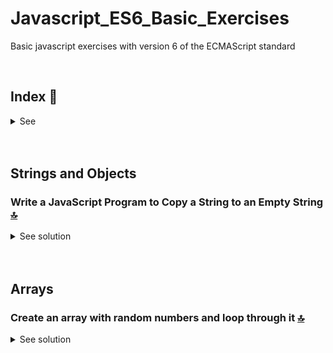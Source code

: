 # Javascript_ES6_Basic_Exercises
Basic javascript exercises with version 6 of the ECMAScript standard

 <br>

<!------Start Index----->

## Index 📜

<details>
 <summary> See </summary>
 <br>
  
 ### Strings and Objects
* [Write a JavaScript Program to Copy a String to an Empty String.](#write-a-javascript-program-to-copy-a-string-to-an-empty-string-)


### Arrays
* [Create an array with random numbers and loop through it.](#write-a-javascript-program-to-copy-a-string-to-an-empty-string-)
 
 
<br>

</details>

<!------Stop Index----->

<br>

<br>

## Strings and Objects

### Write a JavaScript Program to Copy a String to an Empty String [🔝](#index-)

<details>
  <summary>See solution</summary>
 <br>

#### Code
 ```js
let emptyString = "";
let stringWithContent = "7623762736762367";
emptyString = emptyString + stringWithContent;

console.log(emptyString);
 ```

#### Console
 ```js
7623762736762367
 ```

<br>

</details>

<br>

<br>


## Arrays

### Create an array with random numbers and loop through it [🔝](#index-)

<details>
  <summary>See solution</summary>
 <br>

#### Code
 ```js
let arrayRandomNumbers = [12,32,31,66,7,928];

console.log(...arrayRandomNumbers);
 ```

#### Console
 ```js
(6) [12, 32, 31, 66, 7, 928]
0:12
1:32
2:31
3:66
4:7
5:928
 ```

<br>

</details>
